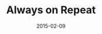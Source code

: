 ---
layout: base.njk
title : 'Always on Repeat' 
view_title : 'Always on Repeat' 
year : '2015' 
date : '2015-02-09' 
img_file : '/drawing/alwaysonrepeat.png' 
html_file : 'alwaysonrepeat' 
next_html : 'itsthattimeofyearagain.html' 
year_order : '16' 
permalink : "title/{{html_file}}.html"
---